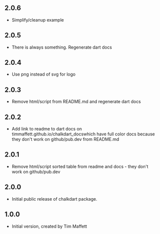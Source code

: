 ## 2.0.6 
 - Simplify/cleanup example
## 2.0.5 
 - There is always something. Regenerate dart docs
## 2.0.4 
 - Use png instead of svg for logo

## 2.0.3 
 - Remove html/script from README.md and regenerate dart docs
## 2.0.2
 - Add link to readme to dart docs on timmaffett.github.io/chalkdart_docswhich have full color docs because they don't work on github/pub.dev from README.md
## 2.0.1
 - Remove html/script sorted table from readme and docs - they don't work on github/pub.dev
## 2.0.0
- Initial public release of chalkdart package.
## 1.0.0

- Initial version, created by Tim Maffett
